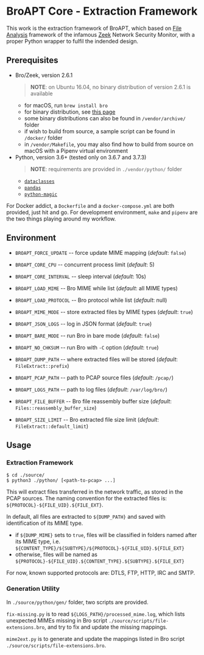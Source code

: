 # BroAPT Core - Extraction Framework

This work is the extraction framework of BroAPT, which based on
[File Analysis](https://docs.zeek.org/en/stable/frameworks/file-analysis.html) framework of the
infamous [Zeek](zeek/zeek) Network Security Monitor, with a proper Python wrapper to fulfil the
indended design.

## Prerequisites

- Bro/Zeek, version 2.6.1
  > __NOTE__: on Ubuntu 16.04, no binary distribution of version 2.6.1 is available
  * for macOS, run `brew install bro`
  * for binary distribution, see [this page](https://www.zeek.org/download/packages.html)
  * some binary distributions can also be found in `/vendor/archive/` folder
  * if wish to build from source, a sample script can be found in `/docker/` folder
  * in `/vendor/Makefile`, you may also find how to build from source on macOS with a
    Pipenv virtual environment
- Python, version 3.6+ (tested only on 3.6.7 and 3.7.3)
  > __NOTE__: requirements are provided in `./vendor/python/` folder
  * [`dataclasses`](https://github.com/ericvsmith/dataclasses)
  * [`pandas`](http://pandas.pydata.org)
  * [`python-magic`](https://github.com/ahupp/python-magic)

For Docker addict, a `Dockerfile` and a `docker-compose.yml` are both provided, just hit and go.
For development environment, `make` and `pipenv` are the two things playing around my workflow.

## Environment

- `BROAPT_FORCE_UPDATE` -- force update MIME mapping (*default*: `false`)

- `BROAPT_CORE_CPU` -- concurrent process limit (*default*: 5)
- `BROAPT_CORE_INTERVAL` -- sleep interval (*default*: 10s)

- `BROAPT_LOAD_MIME` -- Bro MIME while list (*default*: all MIME types)
- `BROAPT_LOAD_PROTOCOL` -- Bro protocol while list (*default*: null)

- `BROAPT_MIME_MODE` -- store extracted files by MIME types (*default*: `true`)
- `BROAPT_JSON_LOGS` -- log in JSON format (*default*: `true`)
- `BROAPT_BARE_MODE` -- run Bro in bare mode (*default*: `false`)
- `BROAPT_NO_CHKSUM` -- run Bro with `-C` option (*default*: `true`)

- `BROAPT_DUMP_PATH` -- where extracted files will be stored (*default*: `FileExtract::prefix`)
- `BROAPT_PCAP_PATH` -- path to PCAP source files (*default*: `/pcap/`)
- `BROAPT_LOGS_PATH` -- path to log files (*default*: `/var/log/bro/`)

- `BROAPT_FILE_BUFFER` -- Bro file reassembly buffer size (*default*: `Files::reassembly_buffer_size`)
- `BROAPT_SIZE_LIMIT` -- Bro extracted file size limit (*default*: `FileExtract::default_limit`)

## Usage

### Extraction Framework

```shell
$ cd ./source/
$ python3 ./python/ [<path-to-pcap> ...]
```

This will extract files transferred in the network traffic, as stored in the PCAP sources.
The naming convention for the extracted files is: `${PROTOCOL}-${FILE_UID}.${FILE_EXT}`.

In default, all files are extracted to `${DUMP_PATH}` and saved with identification of its
MIME type.

- if `${DUMP_MIME}` sets to `true`, files will be classified in folders named after its MIME
  type, i.e. `${CONTENT_TYPE}/${SUBTYPE}/${PROTOCOL}-${FILE_UID}.${FILE_EXT}`
- otherwise, files will be named as `${PROTOCOL}-${FILE_UID}.${CONTENT_TYPE}.${SUBTYPE}.${FILE_EXT}`

For now, known supported protocols are: DTLS, FTP, HTTP, IRC and SMTP.

### Generation Utility

In `./source/python/gen/` folder, two scripts are provided.

`fix-missing.py` is to read `${LOGS_PATH}/processed_mime.log`, which lists unexpected MIMEs missing
in Bro script `./source/scripts/file-extensions.bro`, and try to fix and update the missing
mappings.

`mime2ext.py` is to generate and update the mappings listed in Bro script
`./source/scripts/file-extensions.bro`.
